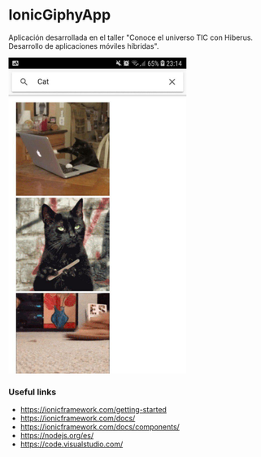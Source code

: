 # IonicGiphyApp
Aplicación desarrollada en el taller "Conoce el universo TIC con Hiberus. Desarrollo de aplicaciones móviles híbridas".

<kbd><img src="https://raw.githubusercontent.com/marcoscgdev/IonicGiphyApp/master/photo_2018-05-09_23-16-28.jpg" width="350"></kbd>

### Useful links
 - https://ionicframework.com/getting-started
 - https://ionicframework.com/docs/
 - https://ionicframework.com/docs/components/
 - https://nodejs.org/es/
 - https://code.visualstudio.com/
